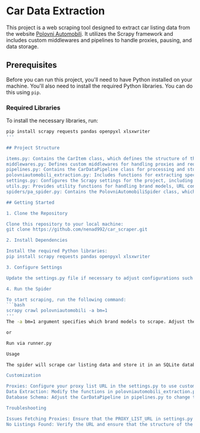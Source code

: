 # Car Data Extraction

This project is a web scraping tool designed to extract car listing data from the website [Polovni Automobili](https://www.polovniautomobili.com). It utilizes the Scrapy framework and includes custom middlewares and pipelines to handle proxies, pausing, and data storage.

## Prerequisites

Before you can run this project, you'll need to have Python installed on your machine. You'll also need to install the required Python libraries. You can do this using `pip`.

### Required Libraries

To install the necessary libraries, run:

```bash
pip install scrapy requests pandas openpyxl xlsxwriter
'''

## Project Structure

items.py: Contains the CarItem class, which defines the structure of the scraped data.
middlewares.py: Defines custom middlewares for handling proxies and request pausing.
pipelines.py: Contains the CarDataPipeline class for processing and storing the scraped data in an SQLite database.
polovniautomobili_extraction.py: Includes functions for extracting specific details from the car listings.
settings.py: Configures the Scrapy settings for the project, including middlewares, pipelines, and request settings.
utils.py: Provides utility functions for handling brand models, URL construction, and data sanitization.
spiders/pa_spider.py: Contains the PolovniAutomobiliSpider class, which defines how to scrape data from the website.

## Getting Started

1. Clone the Repository

Clone this repository to your local machine:
git clone https://github.com/nenad992/car_scraper.git

2. Install Dependencies

Install the required Python libraries:
pip install scrapy requests pandas openpyxl xlsxwriter

3. Configure Settings

Update the settings.py file if necessary to adjust configurations such as the number of concurrent requests or user agents.

4. Run the Spider

To start scraping, run the following command:
```bash
scrapy crawl polovniautomobili -a bm=1
'''
The -a bm=1 argument specifies which brand models to scrape. Adjust the number as needed to target different brands/models.

or

Run via runner.py

Usage

The spider will scrape car listing data and store it in an SQLite database named car_data.db. Each car's data is inserted or updated in the database, depending on whether the car ID already exists.

Customization

Proxies: Configure your proxy list URL in the settings.py to use custom proxies.
Data Extraction: Modify the functions in polovniautomobili_extraction.py if the structure of the listings page changes.
Database Schema: Adjust the CarDataPipeline in pipelines.py to change the database schema or handle additional fields.

Troubleshooting

Issues Fetching Proxies: Ensure that the PROXY_LIST_URL in settings.py is correct and reachable. Current implementation is just example and the list is not correct.
No Listings Found: Verify the URL and ensure that the structure of the page has not changed. Check the Scrapy logs for more details.

